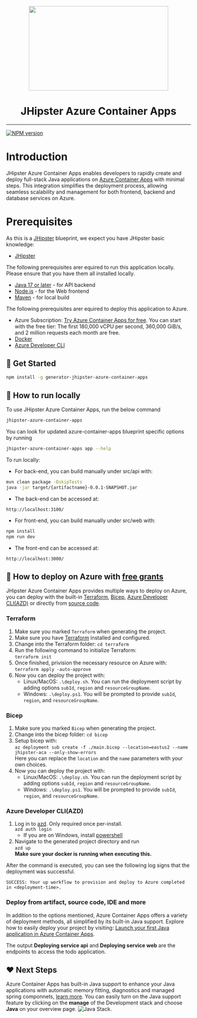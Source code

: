 <div align="center">
    <a>
        <img width="380" height="230" src="logo.png">
    </a>
    <h1>JHipster Azure Container Apps</h1>
</div>

---

[![NPM version][npm-image]][npm-url]

# Introduction

JHipster Azure Container Apps enables developers to rapidly create and deploy full-stack Java applications on [Azure Container Apps](https://learn.microsoft.com/azure/container-apps/java-overview) with minimal steps. This integration simplifies the deployment process, allowing seamless scalability and management for both frontend, backend and database services on Azure.

# Prerequisites

As this is a [JHipster](https://www.jhipster.tech/) blueprint, we expect you have JHipster basic knowledge:

- [JHipster](https://www.jhipster.tech/)

The following prerequisites arer equired to run this application locally. Please ensure that you have them all installed locally.

- [Java 17 or later](https://learn.microsoft.com/en-us/java/openjdk/install) - for API backend
- [Node.js](https://nodejs.org/) - for the Web frontend
- [Maven](https://maven.apache.org/download.cgi) - for local build

The following prerequisites arer equired to deploy this application to Azure.

- Azure Subscription: [Try Azure Container Apps for free](https://azure.microsoft.com/products/container-apps#Pricing). You can start with the free tier: The first 180,000 vCPU per second, 360,000 GiB/s, and 2 million requests each month are free.
- [Docker](https://www.docker.com/)
- [Azure Developer CLI](https://aka.ms/azd-install)

## 🚀 Get Started

```bash
npm install -g generator-jhipster-azure-container-apps
```

## 🚁 How to run locally

To use JHipster Azure Container Apps, run the below command

```bash
jhipster-azure-container-apps
```

You can look for updated azure-container-apps blueprint specific options by running

```bash
jhipster-azure-container-apps app --help
```

To run locally:

- For back-end, you can build manually under src/api with:

```bash
mvn clean package -DskipTests
java -jar target/{artifactname}-0.0.1-SNAPSHOT.jar
```

- The back-end can be accessed at:

```text
http://localhost:3100/
```

- For front-end, you can build manually under src/web with:

```bash
npm install
npm run dev
```

- The front-end can be accessed at:

```text
http://localhost:3000/
```

## 🎉 How to deploy on Azure with [free grants](<(https://azure.microsoft.com/products/container-apps#Pricing)>)

JHipster Azure Container Apps provides multiple ways to deploy on Azure, you can deploy with the built-in [Terraform](https://www.terraform.io/), [Bicep](https://learn.microsoft.com/azure/azure-resource-manager/bicep/overview?tabs=bicep), [Azure Developer CLI(AZD)](https://learn.microsoft.com/azure/developer/azure-developer-cli/) or directly from [source code](https://learn.microsoft.com/azure/container-apps/java-get-started?pivots=jar).

### Terraform

1. Make sure you marked `Terraform` when generating the project.
1. Make sure you have [Terraform](https://learn.microsoft.com/azure/developer/terraform/quickstart-configure) installed and configured.
1. Change into the Terraform folder: `cd terraform`
1. Run the following command to initialize Terraform:
   </br> `terraform init`
1. Once finished, privision the necessary resource on Azure with:
   </br> `terraform apply -auto-approve`
1. Now you can deploy the project with:
   - Linux/MacOS: `.\deploy.sh`. You can run the deployment script by adding options `subId`, `region` and `resourceGroupName`.
   - Windows: `.\deploy.ps1`. You will be prompted to provide `subId`, `region`, and `resourceGroupName`.

### Bicep

1. Make sure you marked `Bicep` when generating the project.
1. Change into the bicep folder: `cd bicep`
1. Setup bicep with:
</br> `az deployment sub create -f ./main.bicep --location=eastus2 --name jhipster-aca --only-show-errors`
</br> Here you can replace the `location` and the `name` parameters with your own choices.
1. Now you can deploy the project with:
   - Linux/MacOS: `.\deploy.sh`. You can run the deployment script by adding options `subId`, `region` and `resourceGroupName`.
   - Windows: `.\deploy.ps1`. You will be prompted to provide `subId`, `region`, and `resourceGroupName`.

### Azure Developer CLI(AZD)

1. Log in to [azd](https://learn.microsoft.com/azure/developer/azure-developer-cli/install-azd). Only required once per-install.
   </br> `azd auth login`
   - If you are on Windows, install [powershell](https://learn.microsoft.com/powershell/scripting/install/installing-powershell-on-windows)
1. Navigate to the generated project directory and run
   </br>`azd up`
   </br> **Make sure your docker is running when executing this.**

After the command is executed, you can see the following log signs that the deployment was successful.

```text
SUCCESS: Your up workflow to provision and deploy to Azure completed in <deployment-time>.
```

### Deploy from artifact, source code, IDE and more

In addition to the options mentioned, Azure Container Apps offers a variety of deployment methods, all simplified by its built-in Java support. Explore how to easily deploy your project by visiting: [Launch your first Java application in Azure Container Apps](https://learn.microsoft.com/azure/container-apps/java-get-started).

The output **Deploying service api** and **Deploying service web** are the endpoints to access the todo application.

## ❤️ Next Steps

Azure Container Apps has built-in Java support to enhance your Java applications with automatic memory fitting, diagnostics and managed spring componnets, [learn more](https://learn.microsoft.com/azure/container-apps/java-overview).
You can easily turn on the Java support feature by clicking on the **manage** of the Development stack and choose **Java** on your overview page.
![Java Stack](./javastack.png).

[npm-image]: https://img.shields.io/npm/v/generator-jhipster-azure-container-apps.svg
[npm-url]: https://npmjs.org/package/generator-jhipster-azure-container-apps
[github-generator-image]: https://github.com/jhipster/generator-jhipster-azure-container-apps/actions/workflows/generator.yml/badge.svg
[github-generator-url]: https://github.com/jhipster/generator-jhipster-azure-container-apps/actions/workflows/generator.yml
[github-samples-image]: https://github.com/jhipster/generator-jhipster-azure-container-apps/actions/workflows/samples.yml/badge.svg
[github-samples-url]: https://github.com/jhipster/generator-jhipster-azure-container-apps/actions/workflows/samples.yml
